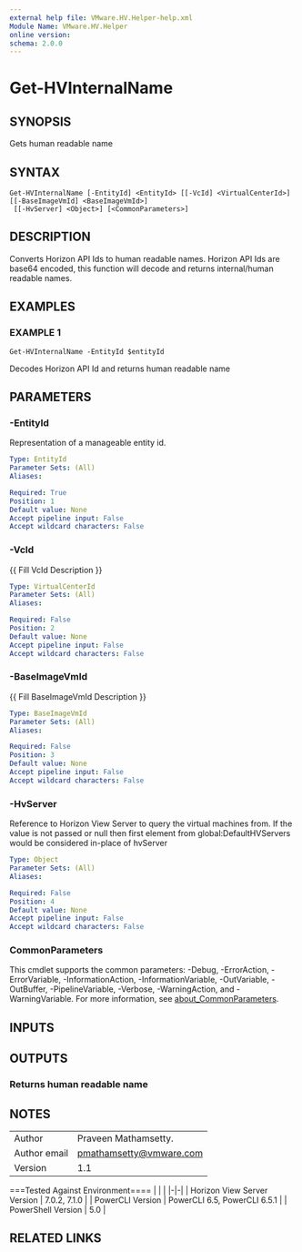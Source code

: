 ```yaml
---
external help file: VMware.HV.Helper-help.xml
Module Name: VMware.HV.Helper
online version:
schema: 2.0.0
---
```


# Get-HVInternalName

## SYNOPSIS
Gets human readable name

## SYNTAX

```
Get-HVInternalName [-EntityId] <EntityId> [[-VcId] <VirtualCenterId>] [[-BaseImageVmId] <BaseImageVmId>]
 [[-HvServer] <Object>] [<CommonParameters>]
```

## DESCRIPTION
Converts Horizon API Ids to human readable names.
Horizon API Ids are base64 encoded, this function
will decode and returns internal/human readable names.

## EXAMPLES

### EXAMPLE 1
```
Get-HVInternalName -EntityId $entityId
```

Decodes Horizon API Id and returns human readable name

## PARAMETERS

### -EntityId
Representation of a manageable entity id.

```yaml
Type: EntityId
Parameter Sets: (All)
Aliases:

Required: True
Position: 1
Default value: None
Accept pipeline input: False
Accept wildcard characters: False
```

### -VcId
{{ Fill VcId Description }}

```yaml
Type: VirtualCenterId
Parameter Sets: (All)
Aliases:

Required: False
Position: 2
Default value: None
Accept pipeline input: False
Accept wildcard characters: False
```

### -BaseImageVmId
{{ Fill BaseImageVmId Description }}

```yaml
Type: BaseImageVmId
Parameter Sets: (All)
Aliases:

Required: False
Position: 3
Default value: None
Accept pipeline input: False
Accept wildcard characters: False
```

### -HvServer
Reference to Horizon View Server to query the virtual machines from.
If the value is not passed or null then
first element from global:DefaultHVServers would be considered in-place of hvServer

```yaml
Type: Object
Parameter Sets: (All)
Aliases:

Required: False
Position: 4
Default value: None
Accept pipeline input: False
Accept wildcard characters: False
```

### CommonParameters
This cmdlet supports the common parameters: -Debug, -ErrorAction, -ErrorVariable, -InformationAction, -InformationVariable, -OutVariable, -OutBuffer, -PipelineVariable, -Verbose, -WarningAction, and -WarningVariable. For more information, see [about_CommonParameters](http://go.microsoft.com/fwlink/?LinkID=113216).

## INPUTS

## OUTPUTS

### Returns human readable name
## NOTES
| | |
|-|-|
| Author | Praveen Mathamsetty. |
| Author email | pmathamsetty@vmware.com |
| Version | 1.1 |

===Tested Against Environment====
| | |
|-|-|
| Horizon View Server Version | 7.0.2, 7.1.0 |
| PowerCLI Version | PowerCLI 6.5, PowerCLI 6.5.1 |
| PowerShell Version | 5.0 |

## RELATED LINKS
